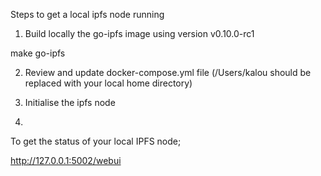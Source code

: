 
Steps to get a local ipfs node running

1. Build locally the go-ipfs image using version v0.10.0-rc1

make go-ipfs 

2. Review and update docker-compose.yml file (/Users/kalou should be replaced with your local home directory)

3. Initialise the ipfs node

4.

To get the status of your local IPFS node;

http://127.0.0.1:5002/webui
